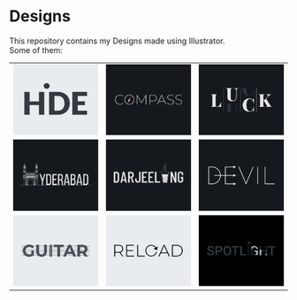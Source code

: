 # Designs
This repository contains my Designs made using Illustrator.<br>
Some of them:<br>
<table>
<tr><td><img src="./2020-11/png/23.11.2020.png"></td><td><img src="./2020-12/png/12.12.2020.png"></td><td><img src="./2020-12/png/06.12.2020.png"></td></tr>
<tr><td><img src="./2020-12/png/20.12.2020.png"></td><td><img src="./2020-12/png/31.12.2020.png"></td><td><img src="./2020-12/png/10.12.2020.png"></td></tr>
<tr><td><img src="./2020-12/png/02.12.2020.png"></td><td><img src="./2020-11/png/25.11.2020.png"></td><td><img src="./2020-11/png/21.11.2020.png"></td></tr>
</table>
